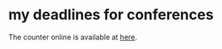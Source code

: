 # my deadlines for conferences

The counter online is available at [here](https://patriciaxiao.github.io/my-deadlines/).